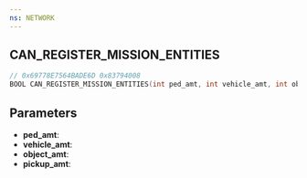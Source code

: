 ```yaml
---
ns: NETWORK
---
```

## CAN_REGISTER_MISSION_ENTITIES

```c
// 0x69778E7564BADE6D 0x83794008
BOOL CAN_REGISTER_MISSION_ENTITIES(int ped_amt, int vehicle_amt, int object_amt, int pickup_amt);
```

## Parameters
* **ped_amt**:
* **vehicle_amt**:
* **object_amt**:
* **pickup_amt**:
